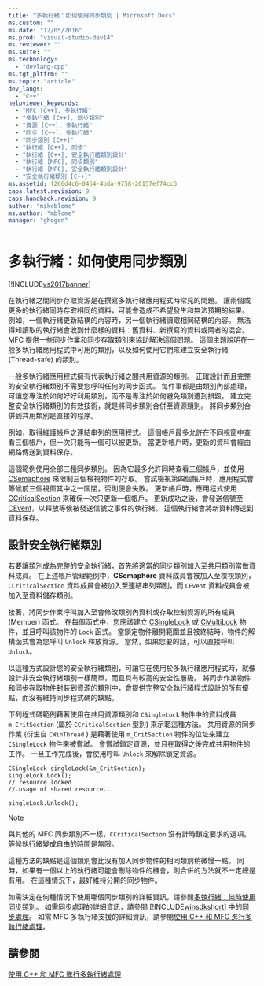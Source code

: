 ```yaml
---
title: "多執行緒：如何使用同步類別 | Microsoft Docs"
ms.custom: ""
ms.date: "12/05/2016"
ms.prod: "visual-studio-dev14"
ms.reviewer: ""
ms.suite: ""
ms.technology: 
  - "devlang-cpp"
ms.tgt_pltfrm: ""
ms.topic: "article"
dev_langs: 
  - "C++"
helpviewer_keywords: 
  - "MFC [C++], 多執行緒"
  - "多執行緒 [C++], 同步類別"
  - "資源 [C++], 多執行緒"
  - "同步 [C++], 多執行緒"
  - "同步類別 [C++]"
  - "執行緒 [C++], 同步"
  - "執行緒 [C++], 安全執行緒類別設計"
  - "執行緒 [MFC], 同步類別"
  - "執行緒 [MFC], 安全執行緒類別設計"
  - "安全執行緒類別 [C++]"
ms.assetid: f266d4c6-0454-4bda-9758-26157ef74cc5
caps.latest.revision: 9
caps.handback.revision: 9
author: "mikeblome"
ms.author: "mblome"
manager: "ghogen"
---
```

# 多執行緒：如何使用同步類別
[!INCLUDE[vs2017banner](../../assembler/inline/includes/vs2017banner.md)]

在執行緒之間同步存取資源是在撰寫多執行緒應用程式時常見的問題。  讓兩個或更多的執行緒同時存取相同的資料，可能會造成不希望發生和無法預期的結果。  例如，一個執行緒更新結構的內容時，另一個執行緒讀取相同結構的內容。  無法得知讀取的執行緒會收到什麼樣的資料：舊資料、新撰寫的資料或兩者的混合。  MFC 提供一些同步作業和同步存取類別來協助解決這個問題。  這個主題說明在一般多執行緒應用程式中可用的類別，以及如何使用它們來建立安全執行緒 \(Thread\-safe\) 的類別。  
  
 一般多執行緒應用程式擁有代表執行緒之間共用資源的類別。  正確設計而且完整的安全執行緒類別不需要您呼叫任何的同步函式。  每件事都是由類別內部處理，可讓您專注於如何好好利用類別，而不是專注於如何避免類別遭到損毀。  建立完整安全執行緒類別的有效技術，就是將同步類別合併至資源類別。  將同步類別合併到共用類別是直接的程序。  
  
 例如，取得維護帳戶之連結串列的應用程式。  這個帳戶最多允許在不同視窗中查看三個帳戶，但一次只能有一個可以被更新。  當更新帳戶時，更新的資料會經由網路傳送到資料保存。  
  
 這個範例使用全部三種同步類別。  因為它最多允許同時查看三個帳戶，並使用 [CSemaphore](../../mfc/reference/csemaphore-class.md) 來限制三個檢視物件的存取。  嘗試檢視第四個帳戶時，應用程式會等候前三個視窗其中之一關閉，否則便會失敗。  更新帳戶時，應用程式使用 [CCriticalSection](../../mfc/reference/ccriticalsection-class.md) 來確保一次只更新一個帳戶。  更新成功之後，會發送信號至 [CEvent](../../mfc/reference/cevent-class.md)，以釋放等候被發送信號之事件的執行緒。  這個執行緒會將新資料傳送到資料保存。  
  
##  <a name="_mfc_designing_a_thread.2d.safe_class"></a> 設計安全執行緒類別  
 若要讓類別成為完整的安全執行緒，首先將適當的同步類別加入至共用類別當做資料成員。  在上述帳戶管理範例中，**CSemaphore** 資料成員會被加入至檢視類別，`CCriticalSection` 資料成員會被加入至連結串列類別，而 `CEvent` 資料成員會被加入至資料儲存類別。  
  
 接著，將同步作業呼叫加入至會修改類別內資料或存取控制資源的所有成員 \(Member\) 函式。  在每個函式中，您應該建立 [CSingleLock](../../mfc/reference/csinglelock-class.md) 或 [CMultiLock](../../mfc/reference/cmultilock-class.md) 物件，並且呼叫該物件的 `Lock` 函式。  當鎖定物件離開範圍並且被終結時，物件的解構函式會為您呼叫 `Unlock` 釋放資源。  當然，如果您要的話，可以直接呼叫 `Unlock`。  
  
 以這種方式設計您的安全執行緒類別，可讓它在使用於多執行緒應用程式時，就像設計非安全執行緒類別一樣簡單，而且具有較高的安全性層級。  將同步作業物件和同步存取物件封裝到資源的類別中，會提供完整安全執行緒程式設計的所有優點，而沒有維持同步程式碼的缺點。  
  
 下列程式碼範例藉著使用在共用資源類別和 `CSingleLock` 物件中的資料成員 `m_CritSection` \(屬於 `CCriticalSection` 型別\) 來示範這種方法。  共用資源的同步作業 \(衍生自 `CWinThread` \) 是藉著使用 `m_CritSection` 物件的位址來建立 `CSingleLock` 物件來被嘗試。  會嘗試鎖定資源，並且在取得之後完成共用物件的工作。  一旦工作完成後，會使用呼叫 `Unlock` 來解除鎖定資源。  
  
```  
CSingleLock singleLock(&m_CritSection);  
singleLock.Lock();  
// resource locked  
//.usage of shared resource...  
  
singleLock.Unlock();  
```  
  
> [!NOTE]
>  與其他的 MFC 同步類別不一樣，`CCriticalSection` 沒有計時鎖定要求的選項。  等候執行緒變成自由的時間是無限。  
  
 這種方法的缺點是這個類別會比沒有加入同步物件的相同類別稍微慢一點。  同時，如果有一個以上的執行緒可能會刪除物件的機會，則合併的方法就不一定總是有用。  在這種情況下，最好維持分開的同步物件。  
  
 如需決定在何種情況下使用哪個同步類別的詳細資訊，請參閱[多執行緒：何時使用同步類別](../../parallel/multithreading-when-to-use-the-synchronization-classes.md)。  如需同步處理的詳細資訊，請參閱 [!INCLUDE[winsdkshort](../../atl/reference/includes/winsdkshort_md.md)] 中的[同步處理](http://msdn.microsoft.com/library/windows/desktop/ms686353)。  如需 MFC 多執行緒支援的詳細資訊，請參閱[使用 C\+\+ 和 MFC 進行多執行緒處理](../../parallel/multithreading-with-cpp-and-mfc.md)。  
  
## 請參閱  
 [使用 C\+\+ 和 MFC 進行多執行緒處理](../../parallel/multithreading-with-cpp-and-mfc.md)